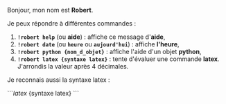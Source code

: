Bonjour, mon nom est **Robert**.

Je peux répondre à différentes commandes :

1. **`!robert help`** (ou **aide**) : affiche ce message d'**aide**,
2. **`!robert date`** (ou **`heure`** ou **`aujourd'hui`**) : affiche **l'heure**,
3. **`!robert python {nom_d_objet}`** : affiche l'aide d'un objet **python**,
4. **`!robert latex {syntaxe latex}`** : tente d'évaluer une commande **latex**. J'arrondis la valeur après 4 décimales.

Je reconnais aussi la syntaxe latex :

\`\`\`_latex_
{syntaxe latex}
\`\`\`
